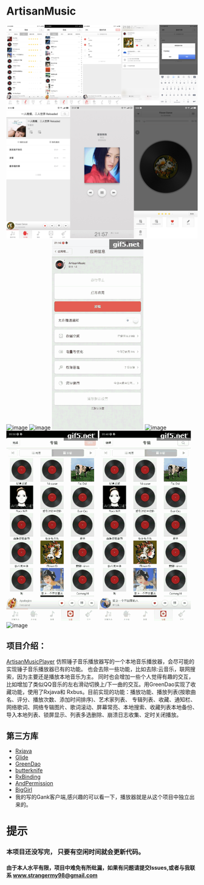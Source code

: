 ﻿# ArtisanMusic

![image](https://github.com/1900Star/ShareFile/blob/master/pic/artistMusic.jpg)
![image](https://github.com/1900Star/ShareFile/blob/master/pic/Details.jpg)
![image](https://github.com/1900Star/SmartisanMusicPlayer/blob/master/screenshot/a.jpg)
![image](https://github.com/1900Star/SmartisanMusicPlayer/blob/master/screenshot/b.jpg)
![image](https://github.com/1900Star/ShareFile/blob/master/pic/loadmusic.gif)
![image](https://github.com/1900Star/ShareFile/blob/master/pic/all.gif)
![image](https://github.com/1900Star/ShareFile/blob/master/pic/notifycation.gif)
![image](https://github.com/1900Star/ShareFile/blob/master/pic/detailsBack.gif)
![image](https://github.com/1900Star/SmartisanMusicPlayer/blob/master/screenshot/artisanMusic.gif)


## 项目介绍：

[ArtisanMusicPlayer](https://github.com/1900Star/ArtisanMusic) 仿照锤子音乐播放器写的一个本地音乐播放器，会尽可能的实现锤子音乐播放器已有的功能。
                也会去除一些功能，比如去除:云音乐，联网搜索，因为主要还是播放本地音乐为主。
                同时也会增加一些个人觉得有趣的交互，比如增加了类似QQ音乐的左右滑动切换上/下一曲的交互。用GreenDao实现了收藏功能，使用了Rxjava和                   Rxbus。目前实现的功能：播放功能、播放列表(按歌曲名、评分、播放次数、添加时间排序)、艺术家列表、
                专辑列表、收藏、通知栏、网络歌词、网络专辑图片、歌词滚动、屏幕常亮、本地搜索、收藏列表本地备份、导入本地列表、锁屏显示、列表多选删除、崩溃日志收集、定时关闭播放。


## 第三方库
  * [Rxjava](https://github.com/ReactiveX/RxJava)
  * [Glide](https://github.com/bumptech/glide)
  * [GreenDao](https://github.com/greenrobot/greenDAO)
  * [butterknife](https://github.com/JakeWharton/butterknife)
  * [RxBinding](https://github.com/JakeWharton/RxBinding)
  * [AndPermission](https://github.com/yanzhenjie/AndPermission)
  * [BigGirl](https://github.com/1900Star/BigGirl)
  * 我的写的Gank客户端,感兴趣的可以看一下，播放器就是从这个项目中独立出来的。


# 提示

### 本项目还没写完， 只要有空闲时间就会更新代码。

#### 由于本人水平有限，项目中难免有所纰漏，如果有问题请提交Issues,或者与我联系 www.strangermy98@gmail.com


